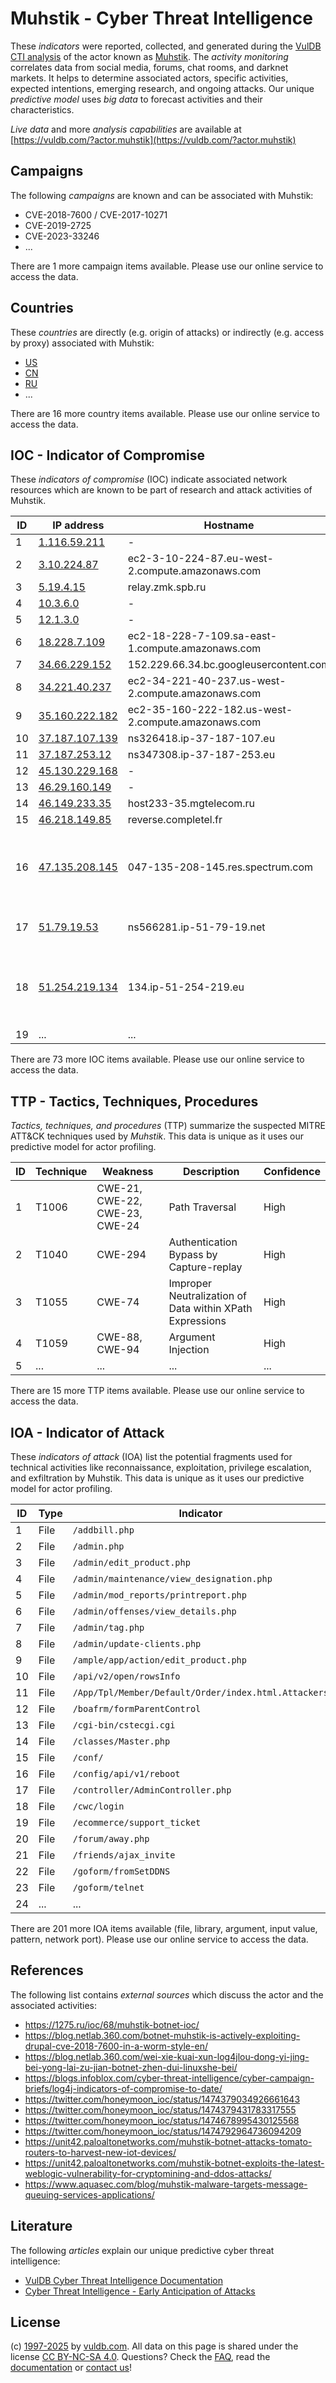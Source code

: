 # Muhstik - Cyber Threat Intelligence

These _indicators_ were reported, collected, and generated during the [VulDB CTI analysis](https://vuldb.com/?kb.cti) of the actor known as [Muhstik](https://vuldb.com/?actor.muhstik). The _activity monitoring_ correlates data from social media, forums, chat rooms, and darknet markets. It helps to determine associated actors, specific activities, expected intentions, emerging research, and ongoing attacks. Our unique _predictive model_ uses _big data_ to forecast activities and their characteristics.

_Live data_ and more _analysis capabilities_ are available at [https://vuldb.com/?actor.muhstik](https://vuldb.com/?actor.muhstik)

## Campaigns

The following _campaigns_ are known and can be associated with Muhstik:

* CVE-2018-7600 / CVE-2017-10271
* CVE-2019-2725
* CVE-2023-33246
* ...

There are 1 more campaign items available. Please use our online service to access the data.

## Countries

These _countries_ are directly (e.g. origin of attacks) or indirectly (e.g. access by proxy) associated with Muhstik:

* [US](https://vuldb.com/?country.us)
* [CN](https://vuldb.com/?country.cn)
* [RU](https://vuldb.com/?country.ru)
* ...

There are 16 more country items available. Please use our online service to access the data.

## IOC - Indicator of Compromise

These _indicators of compromise_ (IOC) indicate associated network resources which are known to be part of research and attack activities of Muhstik.

ID | IP address | Hostname | Campaign | Confidence
-- | ---------- | -------- | -------- | ----------
1 | [1.116.59.211](https://vuldb.com/?ip.1.116.59.211) | - | - | High
2 | [3.10.224.87](https://vuldb.com/?ip.3.10.224.87) | ec2-3-10-224-87.eu-west-2.compute.amazonaws.com | - | Medium
3 | [5.19.4.15](https://vuldb.com/?ip.5.19.4.15) | relay.zmk.spb.ru | - | High
4 | [10.3.6.0](https://vuldb.com/?ip.10.3.6.0) | - | - | High
5 | [12.1.3.0](https://vuldb.com/?ip.12.1.3.0) | - | - | High
6 | [18.228.7.109](https://vuldb.com/?ip.18.228.7.109) | ec2-18-228-7-109.sa-east-1.compute.amazonaws.com | Log4Shell | Medium
7 | [34.66.229.152](https://vuldb.com/?ip.34.66.229.152) | 152.229.66.34.bc.googleusercontent.com | - | Medium
8 | [34.221.40.237](https://vuldb.com/?ip.34.221.40.237) | ec2-34-221-40-237.us-west-2.compute.amazonaws.com | - | Medium
9 | [35.160.222.182](https://vuldb.com/?ip.35.160.222.182) | ec2-35-160-222-182.us-west-2.compute.amazonaws.com | - | Medium
10 | [37.187.107.139](https://vuldb.com/?ip.37.187.107.139) | ns326418.ip-37-187-107.eu | - | High
11 | [37.187.253.12](https://vuldb.com/?ip.37.187.253.12) | ns347308.ip-37-187-253.eu | - | High
12 | [45.130.229.168](https://vuldb.com/?ip.45.130.229.168) | - | Log4Shell | High
13 | [46.29.160.149](https://vuldb.com/?ip.46.29.160.149) | - | - | High
14 | [46.149.233.35](https://vuldb.com/?ip.46.149.233.35) | host233-35.mgtelecom.ru | - | High
15 | [46.218.149.85](https://vuldb.com/?ip.46.218.149.85) | reverse.completel.fr | - | High
16 | [47.135.208.145](https://vuldb.com/?ip.47.135.208.145) | 047-135-208-145.res.spectrum.com | CVE-2018-7600 / CVE-2017-10271 | High
17 | [51.79.19.53](https://vuldb.com/?ip.51.79.19.53) | ns566281.ip-51-79-19.net | CVE-2023-33246 | High
18 | [51.254.219.134](https://vuldb.com/?ip.51.254.219.134) | 134.ip-51-254-219.eu | CVE-2018-7600 / CVE-2017-10271 | High
19 | ... | ... | ... | ...

There are 73 more IOC items available. Please use our online service to access the data.

## TTP - Tactics, Techniques, Procedures

_Tactics, techniques, and procedures_ (TTP) summarize the suspected MITRE ATT&CK techniques used by _Muhstik_. This data is unique as it uses our predictive model for actor profiling.

ID | Technique | Weakness | Description | Confidence
-- | --------- | -------- | ----------- | ----------
1 | T1006 | CWE-21, CWE-22, CWE-23, CWE-24 | Path Traversal | High
2 | T1040 | CWE-294 | Authentication Bypass by Capture-replay | High
3 | T1055 | CWE-74 | Improper Neutralization of Data within XPath Expressions | High
4 | T1059 | CWE-88, CWE-94 | Argument Injection | High
5 | ... | ... | ... | ...

There are 15 more TTP items available. Please use our online service to access the data.

## IOA - Indicator of Attack

These _indicators of attack_ (IOA) list the potential fragments used for technical activities like reconnaissance, exploitation, privilege escalation, and exfiltration by Muhstik. This data is unique as it uses our predictive model for actor profiling.

ID | Type | Indicator | Confidence
-- | ---- | --------- | ----------
1 | File | `/addbill.php` | Medium
2 | File | `/admin.php` | Medium
3 | File | `/admin/edit_product.php` | High
4 | File | `/admin/maintenance/view_designation.php` | High
5 | File | `/admin/mod_reports/printreport.php` | High
6 | File | `/admin/offenses/view_details.php` | High
7 | File | `/admin/tag.php` | High
8 | File | `/admin/update-clients.php` | High
9 | File | `/ample/app/action/edit_product.php` | High
10 | File | `/api/v2/open/rowsInfo` | High
11 | File | `/App/Tpl/Member/Default/Order/index.html.Attackers` | High
12 | File | `/boafrm/formParentControl` | High
13 | File | `/cgi-bin/cstecgi.cgi` | High
14 | File | `/classes/Master.php` | High
15 | File | `/conf/` | Low
16 | File | `/config/api/v1/reboot` | High
17 | File | `/controller/AdminController.php` | High
18 | File | `/cwc/login` | Medium
19 | File | `/ecommerce/support_ticket` | High
20 | File | `/forum/away.php` | High
21 | File | `/friends/ajax_invite` | High
22 | File | `/goform/fromSetDDNS` | High
23 | File | `/goform/telnet` | High
24 | ... | ... | ...

There are 201 more IOA items available (file, library, argument, input value, pattern, network port). Please use our online service to access the data.

## References

The following list contains _external sources_ which discuss the actor and the associated activities:

* https://1275.ru/ioc/68/muhstik-botnet-ioc/
* https://blog.netlab.360.com/botnet-muhstik-is-actively-exploiting-drupal-cve-2018-7600-in-a-worm-style-en/
* https://blog.netlab.360.com/wei-xie-kuai-xun-log4jlou-dong-yi-jing-bei-yong-lai-zu-jian-botnet-zhen-dui-linuxshe-bei/
* https://blogs.infoblox.com/cyber-threat-intelligence/cyber-campaign-briefs/log4j-indicators-of-compromise-to-date/
* https://twitter.com/honeymoon_ioc/status/1474379034926661643
* https://twitter.com/honeymoon_ioc/status/1474379431783317555
* https://twitter.com/honeymoon_ioc/status/1474678995430125568
* https://twitter.com/honeymoon_ioc/status/1474792964736094209
* https://unit42.paloaltonetworks.com/muhstik-botnet-attacks-tomato-routers-to-harvest-new-iot-devices/
* https://unit42.paloaltonetworks.com/muhstik-botnet-exploits-the-latest-weblogic-vulnerability-for-cryptomining-and-ddos-attacks/
* https://www.aquasec.com/blog/muhstik-malware-targets-message-queuing-services-applications/

## Literature

The following _articles_ explain our unique predictive cyber threat intelligence:

* [VulDB Cyber Threat Intelligence Documentation](https://vuldb.com/?kb.cti)
* [Cyber Threat Intelligence - Early Anticipation of Attacks](https://www.scip.ch/en/?labs.20201022)

## License

(c) [1997-2025](https://vuldb.com/?kb.changelog) by [vuldb.com](https://vuldb.com/?kb.about). All data on this page is shared under the license [CC BY-NC-SA 4.0](https://creativecommons.org/licenses/by-nc-sa/4.0/). Questions? Check the [FAQ](https://vuldb.com/?kb.faq), read the [documentation](https://vuldb.com/?kb) or [contact us](https://vuldb.com/?contact)!

